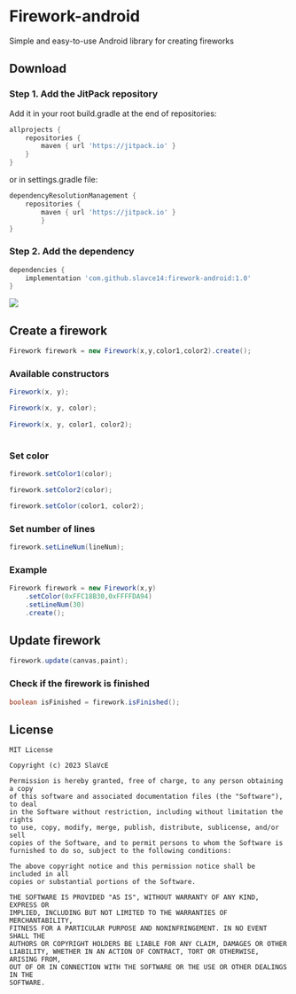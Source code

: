 # Firework-android
Simple and easy-to-use Android library for creating fireworks
## Download
### Step 1. Add the JitPack repository 
Add it in your root build.gradle at the end of repositories:
```gradle
allprojects {
	repositories {
		maven { url 'https://jitpack.io' }
	}
}
```
or in settings.gradle file:

```gradle
dependencyResolutionManagement {
	repositories {
		maven { url 'https://jitpack.io' }
    	}
}
```

### Step 2. Add the dependency
```gradle
dependencies {
	implementation 'com.github.slavce14:firework-android:1.0'
}
```
[![](https://jitpack.io/v/SlaVcE14/Firework-android.svg)](https://jitpack.io/#SlaVcE14/Firework-android)

## Create a firework
```java
Firework firework = new Firework(x,y,color1,color2).create();
```
### Available constructors
```java
Firework(x, y);

Firework(x, y, color);
  
Firework(x, y, color1, color2);
 
```
### Set color
```java
firework.setColor1(color);

firework.setColor2(color);

firework.setColor(color1, color2);
```
### Set number of lines
```java
firework.setLineNum(lineNum);
```
### Example
```java
Firework firework = new Firework(x,y)
	.setColor(0xFFC18B30,0xFFFFDA94)
	.setLineNum(30)
	.create();
```
## Update firework

```java
firework.update(canvas,paint);
```

### Check if the firework is finished
```java
boolean isFinished = firework.isFinished();
```

## License
```
MIT License

Copyright (c) 2023 SlaVcE

Permission is hereby granted, free of charge, to any person obtaining a copy
of this software and associated documentation files (the "Software"), to deal
in the Software without restriction, including without limitation the rights
to use, copy, modify, merge, publish, distribute, sublicense, and/or sell
copies of the Software, and to permit persons to whom the Software is
furnished to do so, subject to the following conditions:

The above copyright notice and this permission notice shall be included in all
copies or substantial portions of the Software.

THE SOFTWARE IS PROVIDED "AS IS", WITHOUT WARRANTY OF ANY KIND, EXPRESS OR
IMPLIED, INCLUDING BUT NOT LIMITED TO THE WARRANTIES OF MERCHANTABILITY,
FITNESS FOR A PARTICULAR PURPOSE AND NONINFRINGEMENT. IN NO EVENT SHALL THE
AUTHORS OR COPYRIGHT HOLDERS BE LIABLE FOR ANY CLAIM, DAMAGES OR OTHER
LIABILITY, WHETHER IN AN ACTION OF CONTRACT, TORT OR OTHERWISE, ARISING FROM,
OUT OF OR IN CONNECTION WITH THE SOFTWARE OR THE USE OR OTHER DEALINGS IN THE
SOFTWARE.
```
